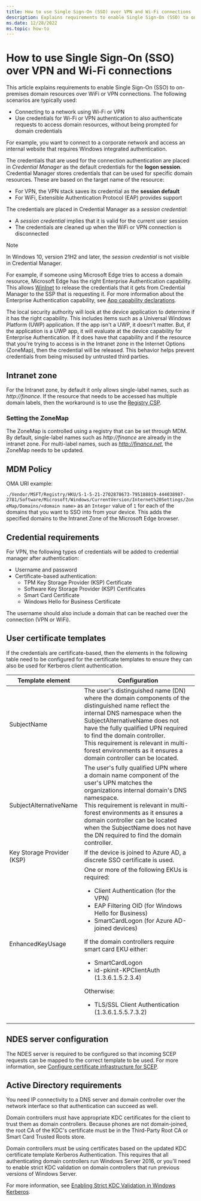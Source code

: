 ```yaml
---
title: How to use Single Sign-On (SSO) over VPN and Wi-Fi connections
description: Explains requirements to enable Single Sign-On (SSO) to on-premises domain resources over WiFi or VPN connections.
ms.date: 12/28/2022
ms.topic: how-to
---
```


# How to use Single Sign-On (SSO) over VPN and Wi-Fi connections

This article explains requirements to enable Single Sign-On (SSO) to on-premises domain resources over WiFi or VPN connections. The following scenarios are typically used:

- Connecting to a network using Wi-Fi or VPN
- Use credentials for Wi-Fi or VPN authentication to also authenticate requests to access domain resources, without being prompted for domain credentials

For example, you want to connect to a corporate network and access an internal website that requires Windows integrated authentication.

The credentials that are used for the connection authentication are placed in *Credential Manager* as the default credentials for the **logon session**. Credential Manager stores credentials that can be used for specific domain resources. These are based on the target name of the resource:

- For VPN, the VPN stack saves its credential as the **session default**
- For WiFi, Extensible Authentication Protocol (EAP) provides support

The credentials are placed in Credential Manager as a *session credential*:

- A *session credential* implies that it is valid for the current user session
- The credentials are cleaned up when the WiFi or VPN connection is disconnected

> [!NOTE]
> In Windows 10, version 21H2 and later, the *session credential* is not visible in Credential Manager.

For example, if someone using Microsoft Edge tries to access a domain resource, Microsoft Edge has the right Enterprise Authentication capability. This allows [WinInet](/windows/win32/wininet/wininet-reference) to release the credentials that it gets from Credential Manager to the SSP that is requesting it.
For more information about the Enterprise Authentication capability, see [App capability declarations](/windows/uwp/packaging/app-capability-declarations).

The local security authority will look at the device application to determine if it has the right capability. This includes items such as a Universal Windows Platform (UWP) application.
If the app isn't a UWP, it doesn't matter.
But, if the application is a UWP app, it will evaluate at the device capability for Enterprise Authentication.
If it does have that capability and if the resource that you're trying to access is in the Intranet zone in the Internet Options (ZoneMap), then the credential will be released.
This behavior helps prevent credentials from being misused by untrusted third parties.

## Intranet zone

For the Intranet zone, by default it only allows single-label names, such as *http://finance*.
If the resource that needs to be accessed has multiple domain labels, then the workaround is to use the [Registry CSP](/windows/client-management/mdm/registry-csp).

### Setting the ZoneMap

The ZoneMap is controlled using a registry that can be set through MDM.
By default, single-label names such as *http://finance* are already in the intranet zone.
For multi-label names, such as *http://finance.net*, the ZoneMap needs to be updated.

## MDM Policy

OMA URI example:

`./Vendor/MSFT/Registry/HKU/S-1-5-21-2702878673-795188819-444038987-2781/Software/Microsoft/Windows/CurrentVersion/Internet%20Settings/ZoneMap/Domains/<domain name>` as an `Integer` value of `1` for each of the domains that you want to SSO into from your device. This adds the specified domains to the Intranet Zone of the Microsoft Edge browser.

## Credential requirements

For VPN, the following types of credentials will be added to credential manager after authentication:

- Username and password
- Certificate-based authentication:
  - TPM Key Storage Provider (KSP) Certificate
  - Software Key Storage Provider (KSP) Certificates
  - Smart Card Certificate
  - Windows Hello for Business Certificate

The username should also include a domain that can be reached over the connection (VPN or WiFi).

## User certificate templates

If the credentials are certificate-based, then the elements in the following table need to be configured for the certificate templates to ensure they can also be used for Kerberos client authentication.

| Template element | Configuration |
|------------------|---------------|
| SubjectName | The user's distinguished name (DN) where the domain components of the distinguished name reflect the internal DNS namespace when the SubjectAlternativeName does not have the fully qualified UPN required to find the domain controller. </br>This requirement is relevant in multi-forest environments as it ensures a domain controller can be located. |
| SubjectAlternativeName | The user's fully qualified UPN where a domain name component of the user's UPN matches the organizations internal domain's DNS namespace. </br>This requirement is relevant in multi-forest environments as it ensures a domain controller can be located when the SubjectName does not have the DN required to find the domain controller. |
| Key Storage Provider (KSP) | If the device is joined to Azure AD, a discrete SSO certificate is used. |
| EnhancedKeyUsage | One or more of the following EKUs is required: </br><ul><li>Client Authentication (for the VPN)</li><li>EAP Filtering OID (for Windows Hello for Business)</li><li>SmartCardLogon (for Azure AD-joined devices)</li></ul>If the domain controllers require smart card EKU either:<ul><li>SmartCardLogon</li><li>id-pkinit-KPClientAuth (1.3.6.1.5.2.3.4) </li></ul>Otherwise:</br><ul><li>TLS/SSL Client Authentication (1.3.6.1.5.5.7.3.2)</li></ul> |

## NDES server configuration

The NDES server is required to be configured so that incoming SCEP requests can be mapped to the correct template to be used.
For more information, see [Configure certificate infrastructure for SCEP](/mem/intune/protect/certificates-scep-configure).

## Active Directory requirements

You need IP connectivity to a DNS server and domain controller over the network interface so that authentication can succeed as well.

Domain controllers must have appropriate KDC certificates for the client to trust them as domain controllers. Because phones are not domain-joined, the root CA of the KDC's certificate must be in the Third-Party Root CA or Smart Card Trusted Roots store.

Domain controllers must be using certificates based on the updated KDC certificate template Kerberos Authentication.
This requires that all authenticating domain controllers run Windows Server 2016, or you'll need to enable strict KDC validation on domain controllers that run previous versions of Windows Server.

For more information, see [Enabling Strict KDC Validation in Windows Kerberos](https://www.microsoft.com/download/details.aspx?id=6382).
